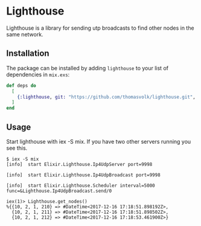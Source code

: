 # Lighthouse

Lighthouse is a library for sending utp broadcasts to find other nodes in the same network.

## Installation

The package can be installed by adding `lighthouse` to your list of dependencies in `mix.exs`:

```elixir
def deps do
  [
    {:lighthouse, git: "https://github.com/thomasvolk/lighthouse.git", tag: "master"}
  ]
end
```

## Usage

Start lighthouse with iex -S mix. If you have two other servers running you see this.

```
$ iex -S mix
[info]  start Elixir.Lighthouse.Ip4UdpServer port=9998

[info]  start Elixir.Lighthouse.Ip4UdpBroadcast port=9998

[info]  start Elixir.Lighthouse.Scheduler interval=5000 func=&Lighthouse.Ip4UdpBroadcast.send/0

iex(1)> Lighthouse.get_nodes()
%{{10, 2, 1, 210} => #DateTime<2017-12-16 17:18:51.898192Z>,
  {10, 2, 1, 211} => #DateTime<2017-12-16 17:18:51.898502Z>,
  {10, 2, 1, 212} => #DateTime<2017-12-16 17:18:53.461900Z>}

```
